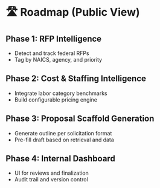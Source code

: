 # 🛣 Roadmap (Public View)

## Phase 1: RFP Intelligence
- Detect and track federal RFPs
- Tag by NAICS, agency, and priority

## Phase 2: Cost & Staffing Intelligence
- Integrate labor category benchmarks
- Build configurable pricing engine

## Phase 3: Proposal Scaffold Generation
- Generate outline per solicitation format
- Pre-fill draft based on retrieval and data

## Phase 4: Internal Dashboard
- UI for reviews and finalization
- Audit trail and version control